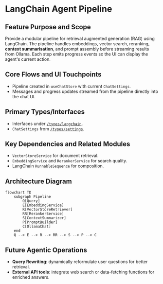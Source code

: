 # LangChain Agent Pipeline

## Feature Purpose and Scope

Provide a modular pipeline for retrieval augmented generation (RAG) using LangChain. The pipeline handles embeddings, vector search, reranking, **context summarisation**, and prompt assembly before streaming results from Ollama. Each step emits progress events so the UI can display the agent's current action.

## Core Flows and UI Touchpoints

- Pipeline created in `useChatStore` with current `ChatSettings`.
- Messages and progress updates streamed from the pipeline directly into the chat UI.

## Primary Types/Interfaces

- Interfaces under [`/types/langchain`](../../types/langchain).
- `ChatSettings` from [`/types/settings`](../../types/settings).

## Key Dependencies and Related Modules

- `VectorStoreService` for document retrieval.
- `EmbeddingService` and `RerankerService` for search quality.
- LangChain `RunnableSequence` for composition.

## Architecture Diagram

```mermaid
flowchart TD
    subgraph Pipeline
        Q[Query]
        E[EmbeddingService]
        R[VectorStoreRetriever]
        RR[RerankerService]
        S[ContextSummarizer]
        P[PromptBuilder]
        C[OllamaChat]
    end
    Q --> E --> R --> RR --> S --> P --> C
```

## Future Agentic Operations

- **Query Rewriting**: dynamically reformulate user questions for better retrieval.
- **External API tools**: integrate web search or data-fetching functions for enriched answers.

